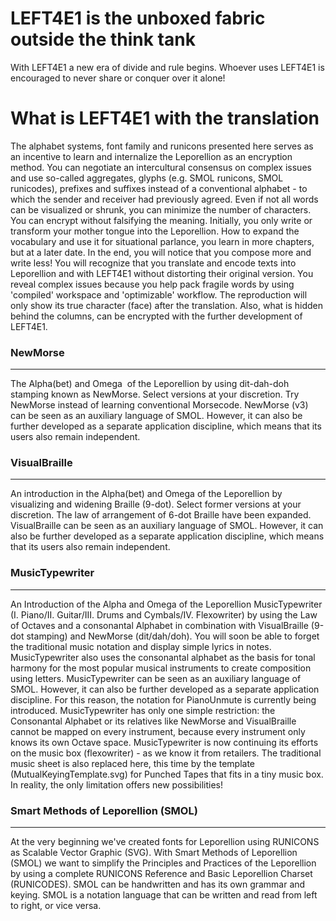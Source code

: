 # LEFT4E1 is the unboxed fabric outside the think tank
With LEFT4E1 a new era of divide and rule begins. Whoever uses LEFT4E1 is encouraged to never share or conquer over it alone!
# What is LEFT4E1 with the translation
The alphabet systems, font family and runicons presented here serves as an incentive to learn and internalize the Leporellion as an encryption method. You can negotiate an intercultural consensus on complex issues and use so-called aggregates, glyphs (e.g. SMOL runicons, SMOL runicodes), prefixes and suffixes instead of a conventional alphabet - to which the sender and receiver had previously agreed.
Even if not all words can be visualized or shrunk, you can minimize the number of characters. You can encrypt without falsifying the meaning. Initially, you only write or transform your mother tongue into the Leporellion.
How to expand the vocabulary and use it for situational parlance, you learn in more chapters, but at a later date. In the end, you will notice that you compose more and write less!
You will recognize that you translate and encode texts into Leporellion and with LEFT4E1 without distorting their original version. You reveal complex issues because you help pack fragile words by using 'compiled' workspace and 'optimizable' workflow.
The reproduction will only show its true character (face) after the translation. Also, what is hidden behind the columns, can be encrypted with the further development of LEFT4E1.
<h3>NewMorse</h3>
<hr>
The Alpha(bet) and Omega  of the Leporellion by using dit-dah-doh stamping known as NewMorse.  Select versions at your discretion. Try NewMorse instead of learning conventional Morsecode. NewMorse (v3) can be seen as an auxiliary language of SMOL. However, it can also be further developed as a separate application discipline, which means that its users also remain independent.
<h3>VisualBraille</h3>
<hr>
An introduction in the Alpha(bet) and Omega of the Leporellion by visualizing and widening Braille (9-dot). Select former versions at your discretion. The law of arrangement of 6-dot Braille have been expanded. VisualBraille can be seen as an auxiliary language of SMOL. However, it can also be further developed as a separate application discipline, which means that its users also remain independent.
<h3>MusicTypewriter</h3>
<hr>
An Introduction of the Alpha and Omega of the Leporellion MusicTypewriter (I. Piano/II. Guitar/III. Drums and Cymbals/IV. Flexowriter) by using the Law of Octaves and a consonantal Alphabet in combination with VisualBraille (9-dot stamping) and NewMorse (dit/dah/doh). You will soon be able to forget the traditional music notation and display simple lyrics in notes.<br>MusicTypewriter also uses the consonantal alphabet as the basis for tonal harmony for the most popular musical instruments to create composition using letters. MusicTypewriter can be seen as an auxiliary language of SMOL. However, it can also be further developed as a separate application discipline. For this reason, the notation for PianoUnmute is currently being introduced. MusicTypewriter has only one simple restriction: the Consonantal Alphabet or its relatives like NewMorse and VisualBraille cannot be mapped on every instrument, because every instrument only knows its own Octave space. MusicTypewriter is now continuing its efforts on the music box (flexowriter) - as we know it from retailers. The traditional music sheet is also replaced here, this time by the template (MutualKeyingTemplate.svg) for Punched Tapes that fits in a tiny music box. In reality, the only limitation offers new possibilities!
<h3>Smart Methods of Leporellion (SMOL)</h3>
<hr>
At the very beginning we've created fonts for Leporellion using RUNICONS as Scalable Vector Graphic (SVG). With Smart Methods of Leporellion (SMOL) we want to simplify the Principles and Practices of the Leporellion by using a complete RUNICONS Reference and Basic Leporellion Charset (RUNICODES). SMOL can be handwritten and has its own grammar and keying. SMOL is a notation language that can be written and read from left to right, or vice versa.
